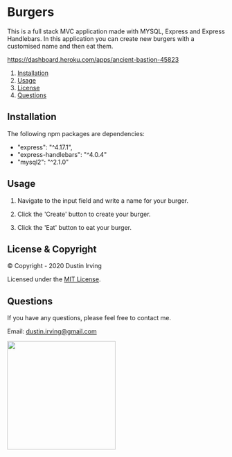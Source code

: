 # Burgers

This is a full stack MVC application made with MYSQL, Express and Express Handlebars. In this application you can create new burgers with a customised name and then eat them.

https://dashboard.heroku.com/apps/ancient-bastion-45823

1. [Installation](#Installation)
2. [Usage](#Usage)
3. [License](#License)
4. [Questions](#Questions)

## Installation

The following npm packages are dependencies:

- "express": "^4.17.1",
- "express-handlebars": "^4.0.4"
- "mysql2": "^2.1.0"

## Usage

1. Navigate to the input field and write a name for your burger.

2. Click the 'Create' button to create your burger.

3. Click the 'Eat' button to eat your burger.

## License & Copyright

&copy; Copyright - 2020 Dustin Irving

Licensed under the [MIT License](LICENSE).

## Questions

If you have any questions, please feel free to contact me.

Email: dustin.irving@gmail.com

<img src="https://avatars3.githubusercontent.com/u/53638843?v=4" width="250" />
